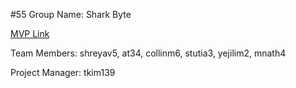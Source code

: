 #55
Group Name: Shark Byte

[MVP Link](https://docs.google.com/document/d/1vs8gyGF-J8N9BCv1ynGYDZeJT7EHWhwbTP3zLKnZRtU/edit?usp=sharing)

Team Members: shreyav5, at34, collinm6, stutia3, yejilim2, mnath4

Project Manager: tkim139
